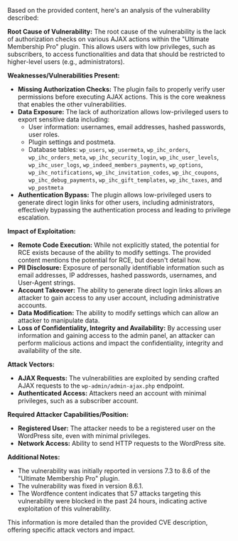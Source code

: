 Based on the provided content, here's an analysis of the vulnerability described:

**Root Cause of Vulnerability:**
The root cause of the vulnerability is the lack of authorization checks on various AJAX actions within the "Ultimate Membership Pro" plugin. This allows users with low privileges, such as subscribers, to access functionalities and data that should be restricted to higher-level users (e.g., administrators).

**Weaknesses/Vulnerabilities Present:**
*   **Missing Authorization Checks:**  The plugin fails to properly verify user permissions before executing AJAX actions. This is the core weakness that enables the other vulnerabilities.
*   **Data Exposure:** The lack of authorization allows low-privileged users to export sensitive data including:
    *   User information: usernames, email addresses, hashed passwords, user roles.
    *   Plugin settings and postmeta.
    *   Database tables: `wp_users`, `wp_usermeta`, `wp_ihc_orders`, `wp_ihc_orders_meta`, `wp_ihc_security_login`, `wp_ihc_user_levels`, `wp_ihc_user_logs`, `wp_indeed_members_payments`, `wp_options`, `wp_ihc_notifications`, `wp_ihc_invitation_codes`, `wp_ihc_coupons`, `wp_ihc_debug_payments`, `wp_ihc_gift_templates`, `wp_ihc_taxes`, and `wp_postmeta`
*   **Authentication Bypass:** The plugin allows low-privileged users to generate direct login links for other users, including administrators, effectively bypassing the authentication process and leading to privilege escalation.

**Impact of Exploitation:**
*   **Remote Code Execution:** While not explicitly stated, the potential for RCE exists because of the ability to modify settings. The provided content mentions the potential for RCE, but doesn't detail how.
*   **PII Disclosure:** Exposure of personally identifiable information such as email addresses, IP addresses, hashed passwords, usernames, and User-Agent strings.
*   **Account Takeover:** The ability to generate direct login links allows an attacker to gain access to any user account, including administrative accounts.
*   **Data Modification:**  The ability to modify settings which can allow an attacker to manipulate data.
*   **Loss of Confidentiality, Integrity and Availability:**  By accessing user information and gaining access to the admin panel, an attacker can perform malicious actions and impact the confidentiality, integrity and availability of the site.

**Attack Vectors:**
*   **AJAX Requests:** The vulnerabilities are exploited by sending crafted AJAX requests to the `wp-admin/admin-ajax.php` endpoint.
*   **Authenticated Access:** Attackers need an account with minimal privileges, such as a subscriber account.

**Required Attacker Capabilities/Position:**
*   **Registered User:** The attacker needs to be a registered user on the WordPress site, even with minimal privileges.
*   **Network Access:** Ability to send HTTP requests to the WordPress site.

**Additional Notes:**
*   The vulnerability was initially reported in versions 7.3 to 8.6 of the "Ultimate Membership Pro" plugin.
*   The vulnerability was fixed in version 8.6.1.
*   The Wordfence content indicates that 57 attacks targeting this vulnerability were blocked in the past 24 hours, indicating active exploitation of this vulnerability.

This information is more detailed than the provided CVE description, offering specific attack vectors and impact.